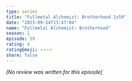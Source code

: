 ```yaml
---
type: series
title: "Fullmetal Alchemist: Brotherhood 1x59"
date: "2023-09-14T13:47:04"
name: "Fullmetal Alchemist: Brotherhood"
season: 1
episode: 59
rating: 4
ratingEmoji: ⭐️⭐️⭐️⭐️
share: false
---
```


_[No review was written for this episode]_
